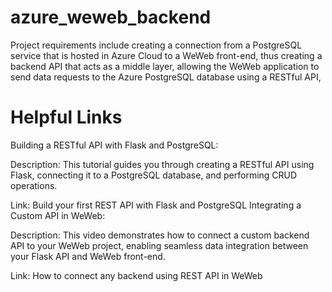 # azure_weweb_backend
Project requirements include creating a connection from a PostgreSQL service that is hosted in Azure Cloud to a WeWeb front-end,  thus creating a backend API that acts as a middle layer, allowing the WeWeb application to send data requests to the Azure PostgreSQL database using a RESTful API, 

# Helpful Links
Building a RESTful API with Flask and PostgreSQL:

Description: This tutorial guides you through creating a RESTful API using Flask, connecting it to a PostgreSQL database, and performing CRUD operations.

Link: Build your first REST API with Flask and PostgreSQL
Integrating a Custom API in WeWeb:

Description: This video demonstrates how to connect a custom backend API to your WeWeb project, enabling seamless data integration between your Flask API and WeWeb front-end.

Link: How to connect any backend using REST API in WeWeb